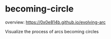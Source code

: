 ﻿# becoming-circle

overview: https://0x0e814b.github.io/evolving-arc

Visualize the process of arcs becoming circles
